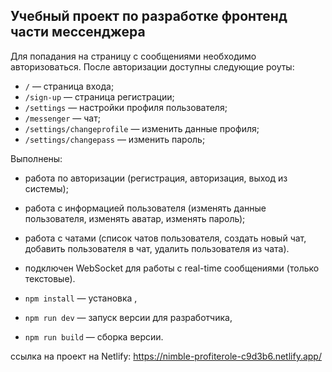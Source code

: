 ## Учебный проект по разработке фронтенд части мессенджера

Для попадания на страницу с сообщениями необходимо авторизоваться.
После авторизации доступны следующие роуты:

-   `/` — страница входа;
-   `/sign-up` — страница регистрации;
-   `/settings` — настройки профиля пользователя;
-   `/messenger` — чат;
-   `/settings/changeprofile` — изменить данные профиля;
-   `/settings/changepass` — изменить пароль;

Выполнены:

-   работа по авторизации (регистрация, авторизация, выход из системы);
-   работа с информацией пользователя (изменять данные пользователя, изменять аватар, изменять пароль);
-   работа с чатами (список чатов пользователя, создать новый чат, добавить пользователя в чат, удалить пользователя из чата).
-   подключен WebSocket для работы с real-time сообщениями (только текстовые).

-   `npm install` — установка ,
-   `npm run dev` — запуск версии для разработчика,
-   `npm run build` — сборка версии.

ссылка на проект на Netlify:
https://nimble-profiterole-c9d3b6.netlify.app/
